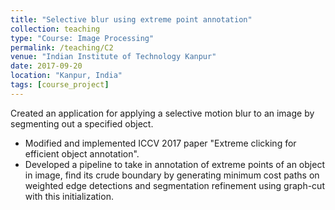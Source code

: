 ```yaml
---
title: "Selective blur using extreme point annotation"
collection: teaching
type: "Course: Image Processing"
permalink: /teaching/C2
venue: "Indian Institute of Technology Kanpur"
date: 2017-09-20
location: "Kanpur, India"
tags: [course_project]
---
```


Created an application for applying a selective motion blur to an image by segmenting out a specified object.
* Modified and implemented ICCV 2017 paper "Extreme clicking for efficient object annotation".
* Developed a pipeline to take in annotation of extreme points of an object in image, find its crude boundary by generating minimum cost paths on weighted edge detections and segmentation refinement using graph-cut with this initialization.